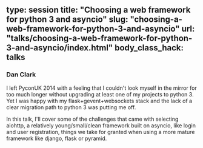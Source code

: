 type: session
title: "Choosing a web framework for python 3 and asyncio"
slug: "choosing-a-web-framework-for-python-3-and-asyncio"
url: "talks/choosing-a-web-framework-for-python-3-and-asyncio/index.html"
body_class_hack: talks
---

### Dan Clark

I left PyconUK 2014 with a feeling that I couldn't look myself in the mirror for too much longer without upgrading at least one of my projects to python 3. Yet I was happy with my flask+gevent+websockets stack and the lack of a clear migration path to python 3 was putting me off.

In this talk, I'll cover some of the challenges that came with selecting aiohttp, a relatively young/small/clean framework built on asyncio, like login and user registration, things we take for granted when using a more mature framework like django, flask or pyramid.
